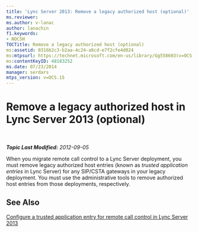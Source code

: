 ```yaml
---
title: 'Lync Server 2013: Remove a legacy authorized host (optional)'
ms.reviewer: 
ms.author: v-lanac
author: lanachin
f1.keywords:
- NOCSH
TOCTitle: Remove a legacy authorized host (optional)
ms:assetid: 0316b2c3-b2aa-4c24-a8cd-e7f2cfe4d024
ms:mtpsurl: https://technet.microsoft.com/en-us/library/Gg558603(v=OCS.15)
ms:contentKeyID: 48183252
ms.date: 07/23/2014
manager: serdars
mtps_version: v=OCS.15
---
```


<div data-xmlns="http://www.w3.org/1999/xhtml">

<div class="topic" data-xmlns="http://www.w3.org/1999/xhtml" data-msxsl="urn:schemas-microsoft-com:xslt" data-cs="http://msdn.microsoft.com/en-us/">

<div data-asp="http://msdn2.microsoft.com/asp">

# Remove a legacy authorized host in Lync Server 2013 (optional)

</div>

<div id="mainSection">

<div id="mainBody">

<span> </span>

_**Topic Last Modified:** 2012-09-05_

When you migrate remote call control to a Lync Server deployment, you must remove legacy authorized host entries (known as *trusted application entries* in Lync Server) for any SIP/CSTA gateways in your legacy deployment. You must use the administrative tools to remove authorized host entries from those deployments, respectively.

<div>

## See Also


[Configure a trusted application entry for remote call control in Lync Server 2013](lync-server-2013-configure-a-trusted-application-entry-for-remote-call-control.md)  
  

</div>

</div>

<span> </span>

</div>

</div>

</div>

